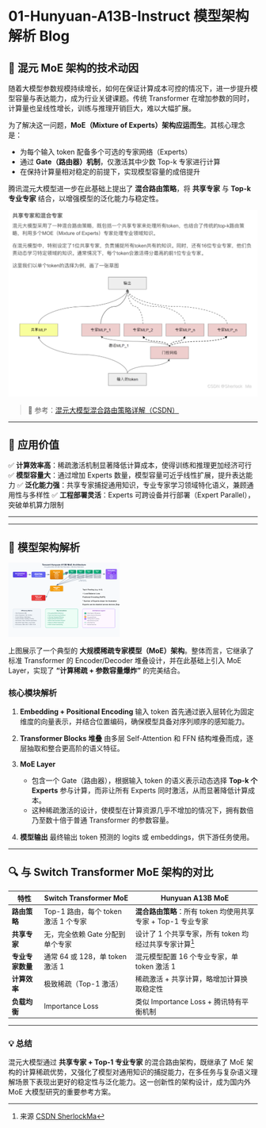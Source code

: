 # 01-Hunyuan-A13B-Instruct 模型架构解析 Blog 
## 🚀 **混元 MoE 架构的技术动因**

随着大模型参数规模持续增长，如何在保证计算成本可控的情况下，进一步提升模型容量与表达能力，成为行业关键课题。传统 Transformer 在增加参数的同时，计算量也呈线性增长，训练与推理开销巨大，难以大幅扩展。

为了解决这一问题，**MoE（Mixture of Experts）架构应运而生**。其核心理念是：

* 为每个输入 token 配备多个可选的专家网络（Experts）
* 通过 **Gate（路由器）机制**，仅激活其中少数 Top-k 专家进行计算
* 在保持计算量相对稳定的前提下，实现模型容量的成倍提升

腾讯混元大模型进一步在此基础上提出了 **混合路由策略**，将 **共享专家** 与 **Top-k 专业专家** 结合，以增强模型的泛化能力与稳定性。

![alt text](images/01-02-共享专家和混合专家.png)

> 🔗 参考：[混元大模型混合路由策略详解（CSDN）](https://blog.csdn.net/sherlockMa/article/details/143982668)

---

## 🎯 **应用价值**

✅ **计算效率高**：稀疏激活机制显著降低计算成本，使得训练和推理更加经济可行
✅ **模型容量大**：通过增加 Experts 数量，模型容量可近乎线性扩展，提升表达能力
✅ **泛化能力强**：共享专家捕捉通用知识，专业专家学习领域特化语义，兼顾通用性与多样性
✅ **工程部署灵活**：Experts 可跨设备并行部署（Expert Parallel），突破单机算力限制

---
---
## 🌟 **模型架构解析**

![alt text](image.png)

上图展示了一个典型的 **大规模稀疏专家模型（MoE）架构**。整体而言，它继承了标准 Transformer 的 Encoder/Decoder 堆叠设计，并在此基础上引入 MoE Layer，实现了 **“计算稀疏 + 参数容量爆炸”** 的完美结合。

### **核心模块解析**

1. **Embedding + Positional Encoding**
   输入 token 首先通过嵌入层转化为固定维度的向量表示，并结合位置编码，确保模型具备对序列顺序的感知能力。

2. **Transformer Blocks 堆叠**
   由多层 Self-Attention 和 FFN 结构堆叠而成，逐层抽取和整合更高阶的语义特征。

3. **MoE Layer**

   * 包含一个 Gate（路由器），根据输入 token 的语义表示动态选择 **Top-k 个 Experts** 参与计算，而非让所有 Experts 同时激活，从而显著降低计算成本。
   * 这种稀疏激活的设计，使模型在计算资源几乎不增加的情况下，拥有数倍乃至数十倍于普通 Transformer 的参数容量。

4. **模型输出**
   最终输出 token 预测的 logits 或 embeddings，供下游任务使用。

---

## 🔍 **与 Switch Transformer MoE 架构的对比**

| 特性         | **Switch Transformer MoE** | **Hunyuan A13B MoE**                     |
| ---------- | -------------------------- | ---------------------------------------- |
| **路由策略**   | Top-1 路由，每个 token 激活 1 个专家 | **混合路由策略**：所有 token 均使用共享专家 + Top-1 专业专家 |
| **共享专家**   | 无，完全依赖 Gate 分配到单个专家        | 设计了 1 个共享专家，所有 token 均经过共享专家计算[^1]       |
| **专业专家数量** | 通常 64 或 128，单 token 激活 1   | 混元模型配置 16 个专业专家，单 token 激活 1             |
| **计算效率**   | 极致稀疏（Top-1 激活）             | 稀疏激活 + 共享计算，略增加计算换取稳定性                   |
| **负载均衡**   | Importance Loss            | 类似 Importance Loss + 腾讯特有平衡机制            |

[^1]: 来源 [CSDN SherlockMa](https://blog.csdn.net/sherlockMa/article/details/143982668)

---

### 💡 **总结**

混元大模型通过 **共享专家 + Top-1 专业专家** 的混合路由架构，既继承了 MoE 架构的计算稀疏优势，又强化了模型对通用知识的捕捉能力，在多任务与复杂语义理解场景下表现出更好的稳定性与泛化能力。这一创新性的架构设计，成为国内外 MoE 大模型研究的重要参考方案。








